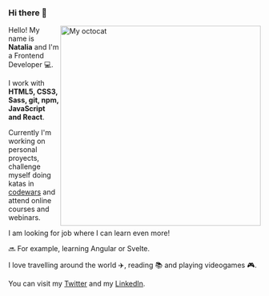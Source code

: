 ### Hi there 👋

<img src="/nataliamateo/nataliamateo/blob/master/myoctocatS.jpg" alt="My octocat" title="My Octocat" align="right" width="400px"/>

Hello! My name is **Natalia** and I'm a Frontend Developer :computer:.

I work with **HTML5, CSS3, Sass, git, npm, JavaScript and React**.

Currently I'm working on personal proyects, challenge myself doing katas in [codewars](https://www.codewars.com) and attend online courses and webinars.

I am looking for job where I can learn even more!

:soon: For example, learning Angular or Svelte.

I love travelling around the world :airplane:, reading :books: and playing videogames :video_game:.
 
You can visit my [Twitter](https://twitter.com/natitey) and my [LinkedIn](https://www.linkedin.com/in/nataliamateomenendez/).
